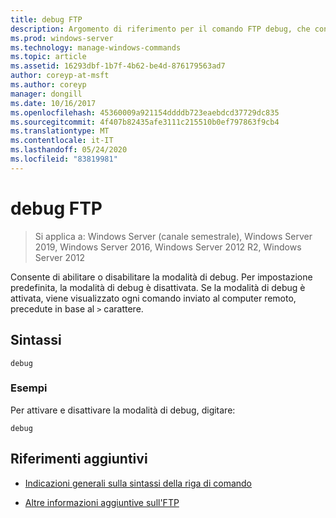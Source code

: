 ```yaml
---
title: debug FTP
description: Argomento di riferimento per il comando FTP debug, che consente di abilitare o disabilitare la modalità di debug.
ms.prod: windows-server
ms.technology: manage-windows-commands
ms.topic: article
ms.assetid: 16293dbf-1b7f-4b62-be4d-876179563ad7
author: coreyp-at-msft
ms.author: coreyp
manager: dongill
ms.date: 10/16/2017
ms.openlocfilehash: 45360009a921154ddddb723eaebdcd37729dc835
ms.sourcegitcommit: 4f407b82435afe3111c215510b0ef797863f9cb4
ms.translationtype: MT
ms.contentlocale: it-IT
ms.lasthandoff: 05/24/2020
ms.locfileid: "83819981"
---
```

# <a name="ftp-debug"></a>debug FTP

> Si applica a: Windows Server (canale semestrale), Windows Server 2019, Windows Server 2016, Windows Server 2012 R2, Windows Server 2012

Consente di abilitare o disabilitare la modalità di debug. Per impostazione predefinita, la modalità di debug è disattivata. Se la modalità di debug è attivata, viene visualizzato ogni comando inviato al computer remoto, precedute in base al `>` carattere.

## <a name="syntax"></a>Sintassi

```
debug
```

### <a name="examples"></a>Esempi

Per attivare e disattivare la modalità di debug, digitare:

```
debug
```

## <a name="additional-references"></a>Riferimenti aggiuntivi

- [Indicazioni generali sulla sintassi della riga di comando](command-line-syntax-key.md)

- [Altre informazioni aggiuntive sull'FTP](https://docs.microsoft.com/previous-versions/orphan-topics/ws.10/cc756013(v=ws.10))
